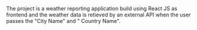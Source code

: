 The project is a weather reporting application build using React JS as frontend and the weather data is retieved by an external API when the user passes the "City Name" and " Country Name".
